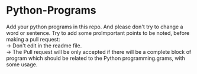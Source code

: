 # Python-Programs
Add your python programs in this repo. And please don't try to change a word or sentence. Try to add some proImportant points to be noted, before making a pull request:<br>
-> Don't edit in the readme file. <br>
-> The Pull request will be only accepted if there will be a complete block of program which should be related to the Python programming.grams, with some usage.
